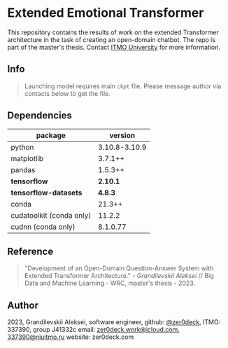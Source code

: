 # Extended Emotional Transformer

This repository contains the results of work on the extended Transformer architecture in the task of creating an open-domain chatbot. The repo is part of the master's thesis. Contact [ITMO University](https://itmo.ru/) for more information.

## Info

> Launching model requires main `ckpt` file. Please message author via contacts below to get the file.

## Dependencies

| package | version |
|---------|---------|
| python                    | 3.10.8-3.10.9 |
| matplotlib                | 3.7.1++       |
| pandas                    | 1.5.3++       |
| **tensorflow**            | **2.10.1**    |
| **tensorflow-datasets**   | **4.8.3**     |
| conda                     | 21.3++        |
| cudatoolkit  (conda only) | 11.2.2        |
| cudnn (conda only)        | 8.1.0.77      |

## Reference

> "Development of an Open-Domain Question-Answer System with Extended Transformer Architecture." - *Grandilevskii Aleksei* // Big Data and Machine Learning - WRC, master's thesis - 2023.

## Author

2023,
Grandilevskii Aleksei, software engineer,
github: [@zer0deck](https://github.com/zer0deck),
ITMO: 337390, group J41332c
email: zer0deck.work@icloud.com, 337390@niuitmo.ru
website: zer0deck.com
